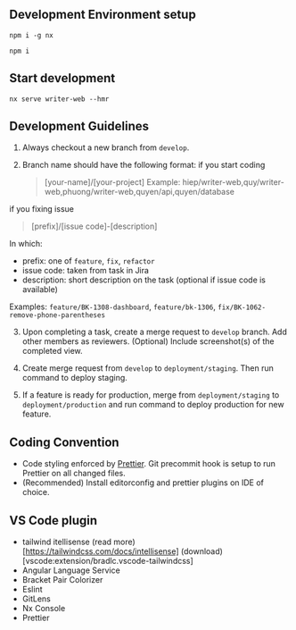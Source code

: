 ## Development Environment setup
```
npm i -g nx
```
```
npm i
```

## Start development

```
nx serve writer-web --hmr
```

## Development Guidelines

1. Always checkout a new branch from `develop`.

2. Branch name should have the following format:
  if you start coding
   > [your-name]/[your-project]
Example: hiep/writer-web,quy/writer-web,phuong/writer-web,quyen/api,quyen/database

  if you fixing issue
   > [prefix]/[issue code]-[description]

In which:

- prefix: one of `feature`, `fix`, `refactor`
- issue code: taken from task in Jira
- description: short description on the task (optional if issue code is available)

Examples: `feature/BK-1308-dashboard`, `feature/bk-1306`, `fix/BK-1062-remove-phone-parentheses`

3. Upon completing a task, create a merge request to `develop` branch. Add other members as reviewers.
   (Optional) Include screenshot(s) of the completed view.

4. Create merge request from `develop` to `deployment/staging`. Then run command to deploy staging.

5. If a feature is ready for production, merge from `deployment/staging` to `deployment/production` and run command to deploy production for new feature.

## Coding Convention

- Code styling enforced by [Prettier](https://prettier.io/). Git precommit hook is setup to run Prettier on all changed files.
- (Recommended) Install editorconfig and prettier plugins on IDE of choice.

## VS Code plugin
- tailwind itellisense (read more)[https://tailwindcss.com/docs/intellisense] (download)[vscode:extension/bradlc.vscode-tailwindcss]
- Angular Language Service
- Bracket Pair Colorizer
- Eslint
- GitLens
- Nx Console
- Prettier
